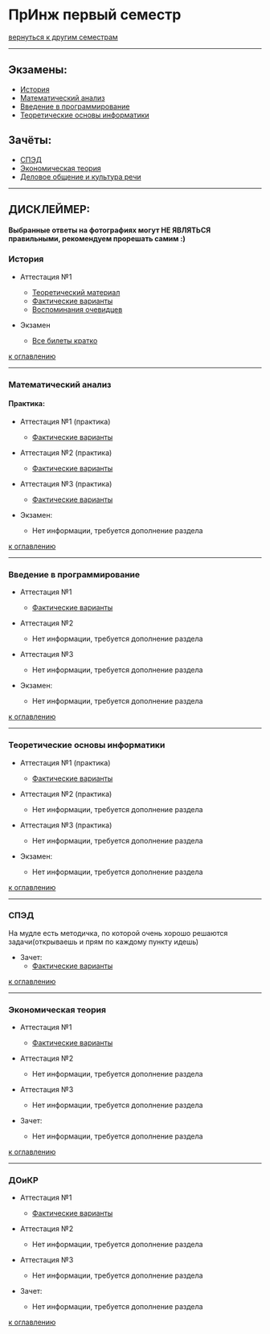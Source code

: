 # ПрИнж первый семестр
[вернуться к другим семестрам](preng.md)
***
## Экзамены:
+ [История](#История)
+ [Математический анализ](#Математический-анализ)
+ [Введение в программирование](#Введение-в-программирование)
+ [Теоретические основы информатики](#Теоретические-основы-информатики)

## Зачёты:
+ [СПЭД](#СПЭД)
+ [Экономическая теория](#Экономическая-теория)
+ [Деловое общение и культура речи](#ДоиКР)
***

## ДИСКЛЕЙМЕР:
#### Выбранные ответы на фотографиях могут НЕ ЯВЛЯТЬСЯ правильными, рекомендуем прорешать самим :)

### История
+ Аттестация №1
  + [Теоретический материал](../subjects/hist/hist-att-1-theory.md)
  + [Фактические варианты](../subjects/hist/hist-att-1-fact.md)
  + [Воспоминания очевидцев](../subjects/hist/hist-att-1-memories.md)

+ Экзамен
  + [Все билеты кратко](../subjects/hist/hist-exam.md)

[к оглавлению](#Экзамены)
***
### Математический анализ
#### Практика:
+ Аттестация №1 (практика)
  + [Фактические варианты](../subjects/mathan/mathan-preng/mathan-pr-att-1-fact.md)


+ Аттестация №2 (практика)
  + [Фактические варианты](../subjects/mathan/mathan-preng/mathan-pr-att-2-fact.md)


+ Аттестация №3 (практика)
  + [Фактические варианты](../subjects/mathan/mathan-preng/mathan-pr-att-3-fact.md)


+ Экзамен:
  + Нет информации, требуется дополнение раздела

[к оглавлению](#Экзамены)
***
### Введение в программирование
+ Аттестация №1
  + [Фактические варианты](../subjects/enter-prog/enter-prog-att-1-fact.md)


+ Аттестация №2
  + Нет информации, требуется дополнение раздела


+ Аттестация №3
  + Нет информации, требуется дополнение раздела


+ Экзамен:
  + Нет информации, требуется дополнение раздела

[к оглавлению](#Экзамены)
***
### Теоретические основы информатики
+ Аттестация №1 (практика)
  + [Фактические варианты](../subjects/toinf/toinf-th-att-1-fact.md)


+ Аттестация №2 (практика)
  + Нет информации, требуется дополнение раздела


+ Аттестация №3 (практика)
  + Нет информации, требуется дополнение раздела


+ Экзамен:
  + Нет информации, требуется дополнение раздела


[к оглавлению](#Экзамены)
***
### СПЭД
На мудле есть методичка, по которой очень хорошо решаются задачи(открываешь и прям по каждому пункту идешь)

+ Зачет:
  + [Фактические варианты](../subjects/sped/sped-zachet-fact.md)


[к оглавлению](#Экзамены)
***
### Экономическая теория
+ Аттестация №1
    + [Фактические варианты](../subjects/economy/ecomnomy-att-1-fact.md)


+ Аттестация №2
    + Нет информации, требуется дополнение раздела


+ Аттестация №3
    + Нет информации, требуется дополнение раздела


+ Зачет:
  + Нет информации, требуется дополнение раздела

[к оглавлению](#Экзамены)
***
### ДОиКР
+ Аттестация №1
  + [Фактические варианты](../subjects/russian/russian-att-1-fact.md)


+ Аттестация №2
  + Нет информации, требуется дополнение раздела


+ Аттестация №3
  + Нет информации, требуется дополнение раздела


+ Зачет:
  + Нет информации, требуется дополнение раздела

[к оглавлению](#Экзамены)